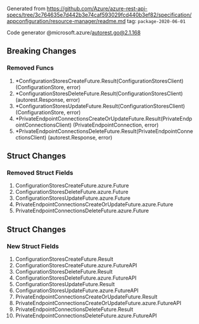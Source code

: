 Generated from https://github.com/Azure/azure-rest-api-specs/tree/3c764635e7d442b3e74caf593029fcd440b3ef82/specification/appconfiguration/resource-manager/readme.md tag: `package-2020-06-01`

Code generator @microsoft.azure/autorest.go@2.1.168

## Breaking Changes

### Removed Funcs

1. *ConfigurationStoresCreateFuture.Result(ConfigurationStoresClient) (ConfigurationStore, error)
1. *ConfigurationStoresDeleteFuture.Result(ConfigurationStoresClient) (autorest.Response, error)
1. *ConfigurationStoresUpdateFuture.Result(ConfigurationStoresClient) (ConfigurationStore, error)
1. *PrivateEndpointConnectionsCreateOrUpdateFuture.Result(PrivateEndpointConnectionsClient) (PrivateEndpointConnection, error)
1. *PrivateEndpointConnectionsDeleteFuture.Result(PrivateEndpointConnectionsClient) (autorest.Response, error)

## Struct Changes

### Removed Struct Fields

1. ConfigurationStoresCreateFuture.azure.Future
1. ConfigurationStoresDeleteFuture.azure.Future
1. ConfigurationStoresUpdateFuture.azure.Future
1. PrivateEndpointConnectionsCreateOrUpdateFuture.azure.Future
1. PrivateEndpointConnectionsDeleteFuture.azure.Future

## Struct Changes

### New Struct Fields

1. ConfigurationStoresCreateFuture.Result
1. ConfigurationStoresCreateFuture.azure.FutureAPI
1. ConfigurationStoresDeleteFuture.Result
1. ConfigurationStoresDeleteFuture.azure.FutureAPI
1. ConfigurationStoresUpdateFuture.Result
1. ConfigurationStoresUpdateFuture.azure.FutureAPI
1. PrivateEndpointConnectionsCreateOrUpdateFuture.Result
1. PrivateEndpointConnectionsCreateOrUpdateFuture.azure.FutureAPI
1. PrivateEndpointConnectionsDeleteFuture.Result
1. PrivateEndpointConnectionsDeleteFuture.azure.FutureAPI

